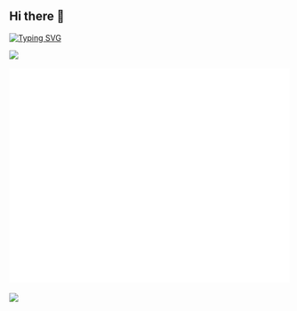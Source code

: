 ## Hi there 👋
<a href="https://git.io/typing-svg"><img src="https://readme-typing-svg.demolab.com?font=Fira+Code&weight=600&size=30&pause=1000&width=435&lines=lain+lain+lain+lain+lain+lain+lain+lain+lain+lain" alt="Typing SVG" /></a>

  ![](https://count.getloli.com/get/@lbbbbb.github.io?theme=rule34)

  ![Metrics](https://github.com/wjdhaixing1/wjdhaixing1/blob/main/github-metrics.svg)
  
  <a href="https://github.com/anuraghazra/github-readme-stats">
  <img height=200 align="center" src="https://github-readme-stats.vercel.app/api?username=wjdhaixing1" />
</a>

